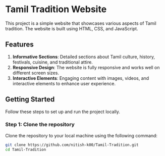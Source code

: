 # Tamil Tradition Website

This project is a simple website that showcases various aspects of Tamil tradition. The website is built using HTML, CSS, and JavaScript.

## Features

1. **Informative Sections**: Detailed sections about Tamil culture, history, festivals, cuisine, and traditional attire.
2. **Responsive Design**: The website is fully responsive and works well on different screen sizes.
3. **Interactive Elements**: Engaging content with images, videos, and interactive elements to enhance user experience.

## Getting Started

Follow these steps to set up and run the project locally.

### Step 1: Clone the repository

Clone the repository to your local machine using the following command:

```sh
git clone https://github.com/nitish-k00/Tamil-Tradition.git
cd Tamil-Tradition


